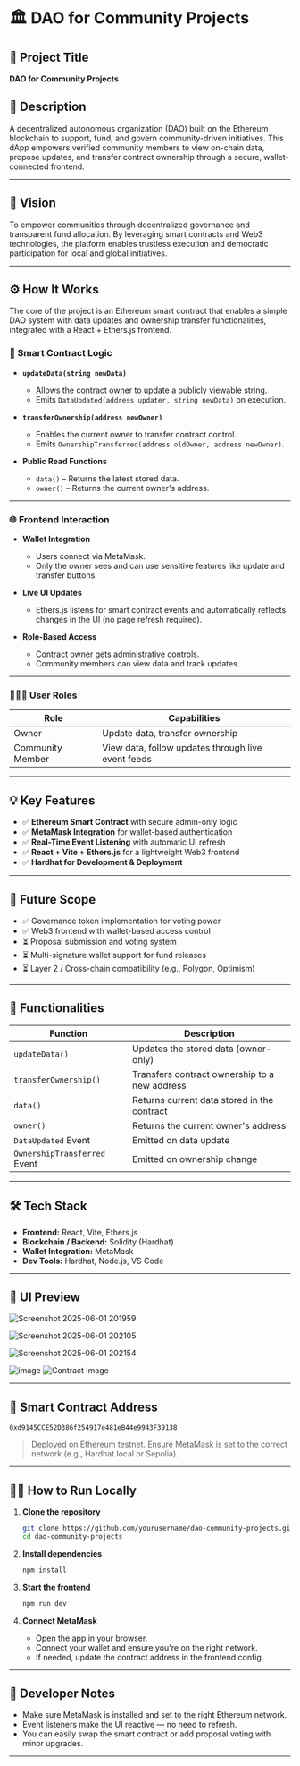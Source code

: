 # 🏛️ DAO for Community Projects

## 🚀 Project Title

**DAO for Community Projects**

## 📄 Description

A decentralized autonomous organization (DAO) built on the Ethereum blockchain to support, fund, and govern community-driven initiatives. This dApp empowers verified community members to view on-chain data, propose updates, and transfer contract ownership through a secure, wallet-connected frontend.

---

## 🎯 Vision

To empower communities through decentralized governance and transparent fund allocation. By leveraging smart contracts and Web3 technologies, the platform enables trustless execution and democratic participation for local and global initiatives.

---

## ⚙️ How It Works

The core of the project is an Ethereum smart contract that enables a simple DAO system with data updates and ownership transfer functionalities, integrated with a React + Ethers.js frontend.

### 🔐 Smart Contract Logic

* **`updateData(string newData)`**

  * Allows the contract owner to update a publicly viewable string.
  * Emits `DataUpdated(address updater, string newData)` on execution.

* **`transferOwnership(address newOwner)`**

  * Enables the current owner to transfer contract control.
  * Emits `OwnershipTransferred(address oldOwner, address newOwner)`.

* **Public Read Functions**

  * `data()` – Returns the latest stored data.
  * `owner()` – Returns the current owner's address.

---

### 🌐 Frontend Interaction

* **Wallet Integration**

  * Users connect via MetaMask.
  * Only the owner sees and can use sensitive features like update and transfer buttons.

* **Live UI Updates**

  * Ethers.js listens for smart contract events and automatically reflects changes in the UI (no page refresh required).

* **Role-Based Access**

  * Contract owner gets administrative controls.
  * Community members can view data and track updates.

---

### 🧑‍🤝‍🧑 User Roles

| Role             | Capabilities                                       |
| ---------------- | -------------------------------------------------- |
| Owner            | Update data, transfer ownership                    |
| Community Member | View data, follow updates through live event feeds |

---

## 💡 Key Features

* ✅ **Ethereum Smart Contract** with secure admin-only logic
* ✅ **MetaMask Integration** for wallet-based authentication
* ✅ **Real-Time Event Listening** with automatic UI refresh
* ✅ **React + Vite + Ethers.js** for a lightweight Web3 frontend
* ✅ **Hardhat for Development & Deployment**

---

## 🔮 Future Scope

* ✅ Governance token implementation for voting power
* ✅ Web3 frontend with wallet-based access control
* ⏳ Proposal submission and voting system
* ⏳ Multi-signature wallet support for fund releases
* ⏳ Layer 2 / Cross-chain compatibility (e.g., Polygon, Optimism)

---

## 🧪 Functionalities

| Function                     | Description                                   |
| ---------------------------- | --------------------------------------------- |
| `updateData()`               | Updates the stored data (owner-only)          |
| `transferOwnership()`        | Transfers contract ownership to a new address |
| `data()`                     | Returns current data stored in the contract   |
| `owner()`                    | Returns the current owner's address           |
| `DataUpdated` Event          | Emitted on data update                        |
| `OwnershipTransferred` Event | Emitted on ownership change                   |

---

## 🛠️ Tech Stack

* **Frontend:** React, Vite, Ethers.js
* **Blockchain / Backend:** Solidity (Hardhat)
* **Wallet Integration:** MetaMask
* **Dev Tools:** Hardhat, Node.js, VS Code

---

## 📸 UI Preview
![Screenshot 2025-06-01 201959](https://github.com/user-attachments/assets/df97a9a3-a557-4456-84ce-db839113eb85)

![Screenshot 2025-06-01 202105](https://github.com/user-attachments/assets/355b8c0c-fabe-4d31-84b5-cb4ad82b20ce)

![Screenshot 2025-06-01 202154](https://github.com/user-attachments/assets/4be41a4c-4738-4463-b7e3-7e5bc93fccf3)

![image](https://github.com/user-attachments/assets/082cd324-801b-490a-8ee3-8080eb5f2161)
![Contract Image](https://github.com/user-attachments/assets/c30b8d11-b22c-4ea9-9b90-0c99ce140a17)


---

## 🔐 Smart Contract Address

```
0xd9145CCE52D386f254917e481eB44e9943F39138
```

> Deployed on Ethereum testnet. Ensure MetaMask is set to the correct network (e.g., Hardhat local or Sepolia).

---

## 🧑‍💻 How to Run Locally

1. **Clone the repository**

   ```bash
   git clone https://github.com/yourusername/dao-community-projects.git
   cd dao-community-projects
   ```

2. **Install dependencies**

   ```bash
   npm install
   ```

3. **Start the frontend**

   ```bash
   npm run dev
   ```

4. **Connect MetaMask**

   * Open the app in your browser.
   * Connect your wallet and ensure you're on the right network.
   * If needed, update the contract address in the frontend config.

---

## 📌 Developer Notes

* Make sure MetaMask is installed and set to the right Ethereum network.
* Event listeners make the UI reactive — no need to refresh.
* You can easily swap the smart contract or add proposal voting with minor upgrades.

---

